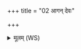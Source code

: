+++
title = "02 आगन् देवः"

+++
<details><summary>मूलम् (WS)</summary>

आगन् देवः सविता सर्वादाया ऊरु ज्योतिरविदामा नवोभिः । ,  
महीं नाव मदितेरारुहेमं यत्र सोमं सदमित् तत्र भद्रम् ॥ २ ॥
</details>